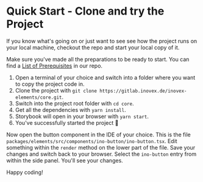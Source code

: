 # Quick Start - Clone and try the Project

If you know what's going on or just want to see see how the project runs on your local machine, checkout the repo and start your local copy of it.

Make sure you've made all the preparations to be ready to start. You can find a [List of Prerequisites](https://gitlab.inovex.de/inovex-elements/core#prerequisites) in our repo.

1. Open a terminal of your choice and switch into a folder where you want to copy the project code in.
2. Clone the project with `git clone https://gitlab.inovex.de/inovex-elements/core.git`.
3. Switch into the project root folder with `cd core`.
4. Get all the dependencies with `yarn install`.
5. Storybook will open in your browser with `yarn start`.
6. You've successfully started the project 🎉


Now open the button component in the IDE of your choice. This is the file `packages/elements/src/components/ino-button/ino-button.tsx`. Edit something within the `render` method on the lower part of the file. Save your changes and switch back to your browser. Select the `ino-button` entry from within the side panel. You'll see your changes.

Happy coding!
